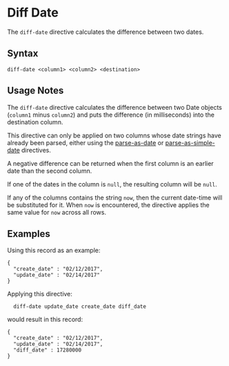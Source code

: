 # Diff Date

The `diff-date` directive calculates the difference between two dates.

## Syntax

```
diff-date <column1> <column2> <destination>
```

## Usage Notes

The `diff-date` directive calculates the difference between two Date objects (`column1`
minus `column2`) and puts the difference (in milliseconds) into the destination column.

This directive can only be applied on two columns whose date strings have already been
parsed, either using the [parse-as-date](docs/directives/parse-as-date.md) or
[parse-as-simple-date](docs/directives/parse-as-simple-date.md) directives.

A negative difference can be returned when the first column is an earlier date than the
second column.

If one of the dates in the column is `null`, the resulting column will be `null`.

If any of the columns contains the string `now`, then the current date-time will be
substituted for it. When `now` is encountered, the directive applies the same value for
`now` across all rows.

## Examples

Using this record as an example:

```
{
  "create_date" : "02/12/2017",
  "update_date" : "02/14/2017"
}
```

Applying this directive:

```
  diff-date update_date create_date diff_date
```

would result in this record:

```
{
  "create_date" : "02/12/2017",
  "update_date" : "02/14/2017",
  "diff_date" : 17280000
}
```
